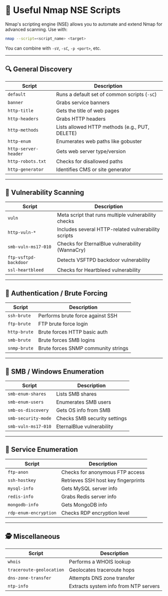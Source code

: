 # 📜 Useful Nmap NSE Scripts

Nmap's scripting engine (NSE) allows you to automate and extend Nmap for advanced scanning. Use with:

```bash
nmap --script=<script_name> <target>
```

You can combine with `-sV`, `-sC`, `-p <port>`, etc.

---

## 🔍 General Discovery

| Script            | Description                                     |
|------------------|-------------------------------------------------|
| `default`         | Runs a default set of common scripts (`-sC`)   |
| `banner`          | Grabs service banners                          |
| `http-title`      | Gets the title of web pages                    |
| `http-headers`    | Grabs HTTP headers                             |
| `http-methods`    | Lists allowed HTTP methods (e.g., PUT, DELETE) |
| `http-enum`       | Enumerates web paths like gobuster             |
| `http-server-header` | Gets web server type/version                 |
| `http-robots.txt` | Checks for disallowed paths                    |
| `http-generator`  | Identifies CMS or site generator               |

---

## 🧪 Vulnerability Scanning

| Script                 | Description                                           |
|------------------------|-------------------------------------------------------|
| `vuln`                 | Meta script that runs multiple vulnerability checks   |
| `http-vuln-*`          | Includes several HTTP-related vulnerability scripts   |
| `smb-vuln-ms17-010`    | Checks for EternalBlue vulnerability (WannaCry)       |
| `ftp-vsftpd-backdoor`  | Detects VSFTPD backdoor vulnerability                 |
| `ssl-heartbleed`       | Checks for Heartbleed vulnerability                   |

---

## 🔐 Authentication / Brute Forcing

| Script               | Description                                  |
|----------------------|----------------------------------------------|
| `ssh-brute`          | Performs brute force against SSH             |
| `ftp-brute`          | FTP brute force login                        |
| `http-brute`         | Brute forces HTTP basic auth                 |
| `smb-brute`          | Brute forces SMB logins                      |
| `snmp-brute`         | Brute forces SNMP community strings          |

---

## 📁 SMB / Windows Enumeration

| Script                  | Description                                      |
|-------------------------|--------------------------------------------------|
| `smb-enum-shares`       | Lists SMB shares                                 |
| `smb-enum-users`        | Enumerates SMB users                             |
| `smb-os-discovery`      | Gets OS info from SMB                            |
| `smb-security-mode`     | Checks SMB security settings                     |
| `smb-vuln-ms17-010`     | EternalBlue vulnerability                        |

---

## 🧬 Service Enumeration

| Script                 | Description                                    |
|------------------------|------------------------------------------------|
| `ftp-anon`             | Checks for anonymous FTP access               |
| `ssh-hostkey`          | Retrieves SSH host key fingerprints           |
| `mysql-info`           | Gets MySQL server info                        |
| `redis-info`           | Grabs Redis server info                       |
| `mongodb-info`         | Gets MongoDB info                             |
| `rdp-enum-encryption`  | Checks RDP encryption level                   |

---

## 🕵️ Miscellaneous

| Script                | Description                                  |
|-----------------------|----------------------------------------------|
| `whois`               | Performs a WHOIS lookup                      |
| `traceroute-geolocation` | Geolocates traceroute hops                |
| `dns-zone-transfer`   | Attempts DNS zone transfer                   |
| `ntp-info`            | Extracts system info from NTP servers        |